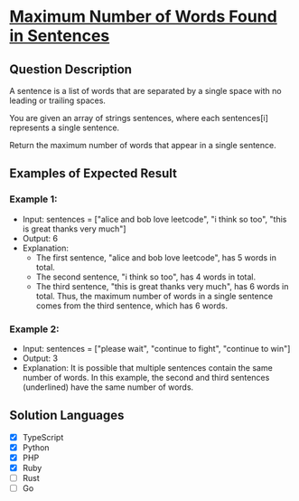 # [Maximum Number of Words Found in Sentences](https://leetcode.com/problems/maximum-number-of-words-found-in-sentences/)

## Question Description

A sentence is a list of words that are separated by a single space with no leading or trailing spaces.

You are given an array of strings sentences, where each sentences[i] represents a single sentence.

Return the maximum number of words that appear in a single sentence.

## Examples of Expected Result

### Example 1:

- Input: sentences = ["alice and bob love leetcode", "i think so too", "this is great thanks very much"]
- Output: 6
- Explanation:
  - The first sentence, "alice and bob love leetcode", has 5 words in total.
  - The second sentence, "i think so too", has 4 words in total.
  - The third sentence, "this is great thanks very much", has 6 words in total.
    Thus, the maximum number of words in a single sentence comes from the third sentence, which has 6 words.

### Example 2:

- Input: sentences = ["please wait", "continue to fight", "continue to win"]
- Output: 3
- Explanation: It is possible that multiple sentences contain the same number of words.
  In this example, the second and third sentences (underlined) have the same number of words.

## Solution Languages

- [x] TypeScript
- [x] Python
- [x] PHP
- [x] Ruby
- [ ] Rust
- [ ] Go
